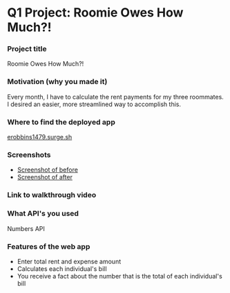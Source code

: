 # Q1 Project: Roomie Owes How Much?!

### Project title
Roomie Owes How Much?!

### Motivation (why you made it)
Every month, I have to calculate the rent payments for my three roommates.  I desired an easier, more streamlined way to accomplish this.

### Where to find the deployed app
[erobbins1479.surge.sh](erobbins1479.surge.sh)

### Screenshots
- [Screenshot of before](roomie-blank.png)
- [Screenshot of after](roomie-filled-in.png)

### Link to walkthrough video


### What API's you used
Numbers API

### Features of the web app
- Enter total rent and expense amount
- Calculates each individual's bill
- You receive a fact about the number that is the total of each individual's bill
